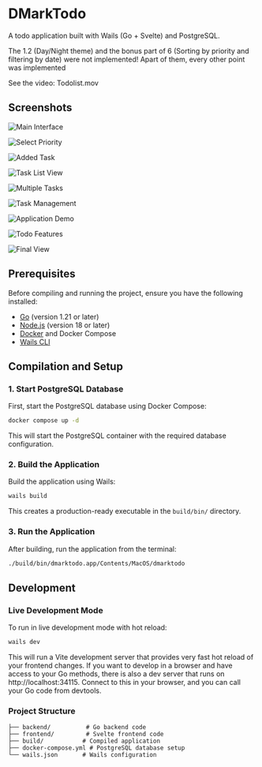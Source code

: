 # DMarkTodo

A todo application built with Wails (Go + Svelte) and PostgreSQL.

The 1.2 (Day/Night theme) and the bonus part of 6 (Sorting by priority and filtering by date) were not implemented! Apart of them, every other point was implemented

See the video: Todolist.mov

## Screenshots

![Main Interface](screenshots/main-interface.png)

![Select Priority](screenshots/select-priority.png)

![Added Task](screenshots/added-task.png)

![Task List View](screenshots/task-list-view.png)

![Multiple Tasks](screenshots/multiple-tasks.png)

![Task Management](screenshots/task-management.png)

![Application Demo](screenshots/app-demo.png)

![Todo Features](screenshots/todo-features.png)

![Final View](screenshots/final-view.png)

## Prerequisites

Before compiling and running the project, ensure you have the following installed:

- [Go](https://golang.org/dl/) (version 1.21 or later)
- [Node.js](https://nodejs.org/) (version 18 or later)
- [Docker](https://www.docker.com/get-started) and Docker Compose
- [Wails CLI](https://wails.io/docs/gettingstarted/installation)

## Compilation and Setup

### 1. Start PostgreSQL Database

First, start the PostgreSQL database using Docker Compose:

```bash
docker compose up -d
```

This will start the PostgreSQL container with the required database configuration.

### 2. Build the Application

Build the application using Wails:

```bash
wails build
```

This creates a production-ready executable in the `build/bin/` directory.

### 3. Run the Application

After building, run the application from the terminal:

```bash
./build/bin/dmarktodo.app/Contents/MacOS/dmarktodo

```

## Development

### Live Development Mode

To run in live development mode with hot reload:

```bash
wails dev
```

This will run a Vite development server that provides very fast hot reload of your frontend changes. If you want to develop in a browser and have access to your Go methods, there is also a dev server that runs on http://localhost:34115. Connect to this in your browser, and you can call your Go code from devtools.

### Project Structure

```
├── backend/          # Go backend code
├── frontend/         # Svelte frontend code
├── build/           # Compiled application
├── docker-compose.yml # PostgreSQL database setup
└── wails.json       # Wails configuration
```
